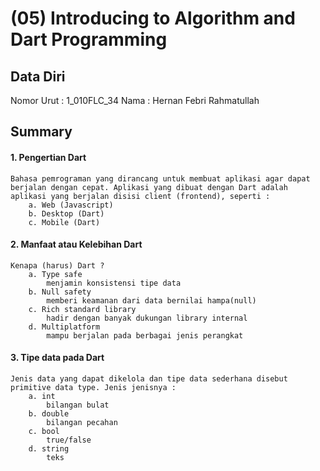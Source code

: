 # (05) Introducing to Algorithm and Dart Programming
## Data Diri

Nomor Urut : 1_010FLC_34
Nama : Hernan Febri Rahmatullah

## Summary
#### 1. Pengertian Dart
    Bahasa pemrograman yang dirancang untuk membuat aplikasi agar dapat berjalan dengan cepat. Aplikasi yang dibuat dengan Dart adalah aplikasi yang berjalan disisi client (frontend), seperti :
        a. Web (Javascript)
        b. Desktop (Dart)
        c. Mobile (Dart)
    

#### 2. Manfaat atau Kelebihan Dart
    Kenapa (harus) Dart ?
        a. Type safe
            menjamin konsistensi tipe data
        b. Null safety
            memberi keamanan dari data bernilai hampa(null)
        c. Rich standard library
            hadir dengan banyak dukungan library internal
        d. Multiplatform
            mampu berjalan pada berbagai jenis perangkat

 #### 3. Tipe data pada Dart
    Jenis data yang dapat dikelola dan tipe data sederhana disebut primitive data type. Jenis jenisnya :
        a. int
            bilangan bulat
        b. double
            bilangan pecahan
        c. bool
            true/false
        d. string
            teks